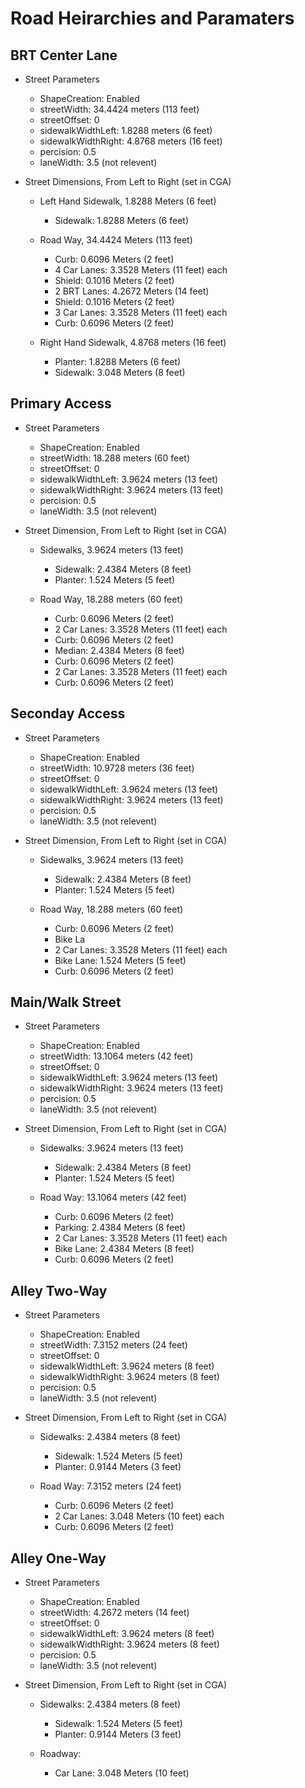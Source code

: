 # Road Heirarchies and Paramaters

## BRT Center Lane 

- Street Parameters
    - ShapeCreation: Enabled
    - streetWidth: 34.4424 meters (113 feet)
    - streetOffset: 0
    - sidewalkWidthLeft: 1.8288 meters (6 feet)
    - sidewalkWidthRight: 4.8768 meters (16 feet)
    - percision: 0.5
    - laneWidth: 3.5 (not relevent)

- Street Dimensions, From Left to Right (set in CGA)
    - Left Hand Sidewalk, 1.8288 Meters (6 feet)
        - Sidewalk: 1.8288 Meters (6 feet)

    - Road Way, 34.4424 Meters (113 feet)
        - Curb: 0.6096 Meters (2 feet)
        - 4 Car Lanes: 3.3528 Meters (11 feet) each
        - Shield: 0.1016 Meters (2 feet)
        - 2 BRT Lanes: 4.2672 Meters (14 feet)
        - Shield: 0.1016 Meters (2 feet)
        - 3 Car Lanes: 3.3528 Meters (11 feet) each
        - Curb: 0.6096 Meters (2 feet)

    - Right Hand Sidewalk,  4.8768 meters (16 feet)
        - Planter: 1.8288 Meters (6 feet)
        - Sidewalk: 3.048 Meters (8 feet)


## Primary Access

- Street Parameters
    - ShapeCreation: Enabled
    - streetWidth: 18.288 meters (60 feet)
    - streetOffset: 0
    - sidewalkWidthLeft: 3.9624 meters (13 feet)
    - sidewalkWidthRight: 3.9624 meters (13 feet)
    - percision: 0.5
    - laneWidth: 3.5 (not relevent)
    
- Street Dimension, From Left to Right (set in CGA)
    - Sidewalks,  3.9624 meters (13 feet)
        - Sidewalk: 2.4384 Meters (8 feet)
        - Planter: 1.524 Meters (5 feet)

    - Road Way, 18.288 meters (60 feet)
        - Curb: 0.6096 Meters (2 feet)
        - 2 Car Lanes: 3.3528 Meters (11 feet) each
        - Curb: 0.6096 Meters (2 feet)
        - Median: 2.4384 Meters (8 feet)
        - Curb: 0.6096 Meters (2 feet)
        - 2 Car Lanes: 3.3528 Meters (11 feet) each
        - Curb: 0.6096 Meters (2 feet)

## Seconday Access

- Street Parameters
    - ShapeCreation: Enabled
    - streetWidth: 10.9728 meters (36 feet)
    - streetOffset: 0
    - sidewalkWidthLeft: 3.9624 meters (13 feet)
    - sidewalkWidthRight: 3.9624 meters (13 feet)
    - percision: 0.5
    - laneWidth: 3.5 (not relevent)
    
- Street Dimension, From Left to Right (set in CGA)
    - Sidewalks,  3.9624 meters (13 feet)
        - Sidewalk: 2.4384 Meters (8 feet)
        - Planter: 1.524 Meters (5 feet)

    - Road Way, 18.288 meters (60 feet)
        - Curb: 0.6096 Meters (2 feet)
        - Bike La
        - 2 Car Lanes: 3.3528 Meters (11 feet) each
        - Bike Lane: 1.524 Meters (5 feet)
        - Curb: 0.6096 Meters (2 feet)

## Main/Walk Street

- Street Parameters
    - ShapeCreation:      Enabled
    - streetWidth:        13.1064 meters (42 feet)
    - streetOffset:       0
    - sidewalkWidthLeft:  3.9624 meters (13 feet)
    - sidewalkWidthRight: 3.9624 meters (13 feet)
    - percision:          0.5
    - laneWidth:          3.5 (not relevent)
    
- Street Dimension, From Left to Right (set in CGA)
    - Sidewalks:       3.9624 meters (13 feet)
        - Sidewalk:    2.4384 Meters (8 feet)
        - Planter:     1.524 Meters (5 feet)

    - Road Way:        13.1064 meters (42 feet)
        - Curb:        0.6096 Meters (2 feet)
        - Parking:     2.4384 Meters (8 feet)
        - 2 Car Lanes: 3.3528 Meters (11 feet) each
        - Bike Lane:   2.4384 Meters (8 feet)
        - Curb:        0.6096 Meters (2 feet)

## Alley Two-Way

- Street Parameters
    - ShapeCreation:      Enabled
    - streetWidth:        7.3152 meters (24 feet)
    - streetOffset:       0
    - sidewalkWidthLeft:  3.9624 meters (8 feet)
    - sidewalkWidthRight: 3.9624 meters (8 feet)
    - percision:          0.5
    - laneWidth:          3.5 (not relevent)
    
- Street Dimension, From Left to Right (set in CGA)
    - Sidewalks:       2.4384 meters (8 feet)
        - Sidewalk:    1.524 Meters (5 feet)
        - Planter:     0.9144 Meters (3 feet)

    - Road Way:        7.3152 meters (24 feet)
        - Curb:        0.6096 Meters (2 feet)
        - 2 Car Lanes: 3.048 Meters (10 feet) each
        - Curb:        0.6096 Meters (2 feet)

## Alley One-Way

- Street Parameters
    - ShapeCreation:      Enabled
    - streetWidth:        4.2672 meters (14 feet)
    - streetOffset:       0
    - sidewalkWidthLeft:  3.9624 meters (8 feet)
    - sidewalkWidthRight: 3.9624 meters (8 feet)
    - percision:          0.5
    - laneWidth:          3.5 (not relevent)
    
- Street Dimension, From Left to Right (set in CGA)
    - Sidewalks:          2.4384 meters (8 feet)
        - Sidewalk:       1.524 Meters (5 feet)
        - Planter:        0.9144 Meters (3 feet)
    
    - Roadway:
        - Car Lane:       3.048 Meters (10 feet)          
   